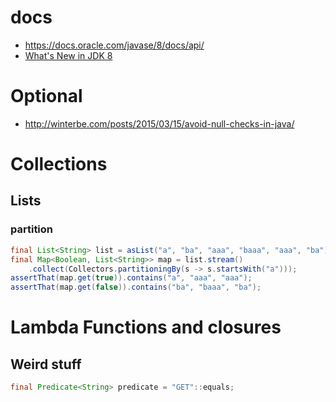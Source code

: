 # docs

* https://docs.oracle.com/javase/8/docs/api/
* [What's New in JDK 8](http://www.oracle.com/technetwork/java/javase/8-whats-new-2157071.html)

# Optional
* http://winterbe.com/posts/2015/03/15/avoid-null-checks-in-java/

# Collections

## Lists

### partition

```java
final List<String> list = asList("a", "ba", "aaa", "baaa", "aaa", "ba");
final Map<Boolean, List<String>> map = list.stream()
    .collect(Collectors.partitioningBy(s -> s.startsWith("a")));
assertThat(map.get(true)).contains("a", "aaa", "aaa");
assertThat(map.get(false)).contains("ba", "baaa", "ba");
```

# Lambda Functions and closures
## Weird stuff

```java
final Predicate<String> predicate = "GET"::equals;
```
